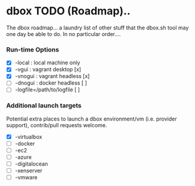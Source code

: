 # dbox TODO (Roadmap)..

The dbox roadmap... a laundry list of other stuff that the dbox.sh tool may one day be able to do. In no particular order....

### Run-time Options

- [x] -local : local machine only
- [x] -vgui : vagrant desktop [x]
- [x] -vnogui : vagrant headless [x]
- [ ] -dnogui : docker headless [ ]
- [ ] -logfile=/path/to/logfile [ ]

### Additional launch targets  

Potential extra places to launch a dbox environment/vm (i.e. provider support), contrib/pull requests welcome.

- [x] -virtualbox
- [ ] -docker
- [ ] -ec2
- [ ] -azure
- [ ] -digitalocean
- [ ] -xenserver
- [ ] -vmware